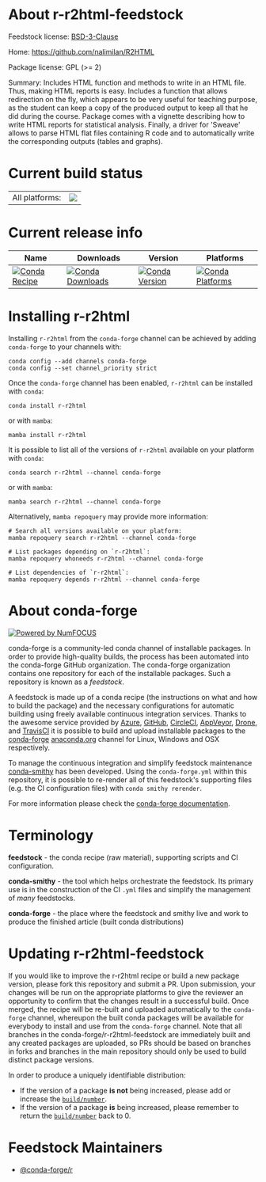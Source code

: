 About r-r2html-feedstock
========================

Feedstock license: [BSD-3-Clause](https://github.com/conda-forge/r-r2html-feedstock/blob/main/LICENSE.txt)

Home: https://github.com/nalimilan/R2HTML

Package license: GPL (>= 2)

Summary: Includes HTML function and methods to write in an HTML file. Thus, making HTML reports is easy. Includes a function that allows redirection on the fly, which appears to be very useful for teaching purpose, as the student can keep a copy of the produced output to keep all that he did during the course. Package comes with a vignette describing how to write HTML reports for statistical analysis. Finally, a driver for 'Sweave' allows to parse HTML flat files containing R code and to automatically write the corresponding outputs (tables and graphs).

Current build status
====================


<table><tr><td>All platforms:</td>
    <td>
      <a href="https://dev.azure.com/conda-forge/feedstock-builds/_build/latest?definitionId=1498&branchName=main">
        <img src="https://dev.azure.com/conda-forge/feedstock-builds/_apis/build/status/r-r2html-feedstock?branchName=main">
      </a>
    </td>
  </tr>
</table>

Current release info
====================

| Name | Downloads | Version | Platforms |
| --- | --- | --- | --- |
| [![Conda Recipe](https://img.shields.io/badge/recipe-r--r2html-green.svg)](https://anaconda.org/conda-forge/r-r2html) | [![Conda Downloads](https://img.shields.io/conda/dn/conda-forge/r-r2html.svg)](https://anaconda.org/conda-forge/r-r2html) | [![Conda Version](https://img.shields.io/conda/vn/conda-forge/r-r2html.svg)](https://anaconda.org/conda-forge/r-r2html) | [![Conda Platforms](https://img.shields.io/conda/pn/conda-forge/r-r2html.svg)](https://anaconda.org/conda-forge/r-r2html) |

Installing r-r2html
===================

Installing `r-r2html` from the `conda-forge` channel can be achieved by adding `conda-forge` to your channels with:

```
conda config --add channels conda-forge
conda config --set channel_priority strict
```

Once the `conda-forge` channel has been enabled, `r-r2html` can be installed with `conda`:

```
conda install r-r2html
```

or with `mamba`:

```
mamba install r-r2html
```

It is possible to list all of the versions of `r-r2html` available on your platform with `conda`:

```
conda search r-r2html --channel conda-forge
```

or with `mamba`:

```
mamba search r-r2html --channel conda-forge
```

Alternatively, `mamba repoquery` may provide more information:

```
# Search all versions available on your platform:
mamba repoquery search r-r2html --channel conda-forge

# List packages depending on `r-r2html`:
mamba repoquery whoneeds r-r2html --channel conda-forge

# List dependencies of `r-r2html`:
mamba repoquery depends r-r2html --channel conda-forge
```


About conda-forge
=================

[![Powered by
NumFOCUS](https://img.shields.io/badge/powered%20by-NumFOCUS-orange.svg?style=flat&colorA=E1523D&colorB=007D8A)](https://numfocus.org)

conda-forge is a community-led conda channel of installable packages.
In order to provide high-quality builds, the process has been automated into the
conda-forge GitHub organization. The conda-forge organization contains one repository
for each of the installable packages. Such a repository is known as a *feedstock*.

A feedstock is made up of a conda recipe (the instructions on what and how to build
the package) and the necessary configurations for automatic building using freely
available continuous integration services. Thanks to the awesome service provided by
[Azure](https://azure.microsoft.com/en-us/services/devops/), [GitHub](https://github.com/),
[CircleCI](https://circleci.com/), [AppVeyor](https://www.appveyor.com/),
[Drone](https://cloud.drone.io/welcome), and [TravisCI](https://travis-ci.com/)
it is possible to build and upload installable packages to the
[conda-forge](https://anaconda.org/conda-forge) [anaconda.org](https://anaconda.org/)
channel for Linux, Windows and OSX respectively.

To manage the continuous integration and simplify feedstock maintenance
[conda-smithy](https://github.com/conda-forge/conda-smithy) has been developed.
Using the ``conda-forge.yml`` within this repository, it is possible to re-render all of
this feedstock's supporting files (e.g. the CI configuration files) with ``conda smithy rerender``.

For more information please check the [conda-forge documentation](https://conda-forge.org/docs/).

Terminology
===========

**feedstock** - the conda recipe (raw material), supporting scripts and CI configuration.

**conda-smithy** - the tool which helps orchestrate the feedstock.
                   Its primary use is in the construction of the CI ``.yml`` files
                   and simplify the management of *many* feedstocks.

**conda-forge** - the place where the feedstock and smithy live and work to
                  produce the finished article (built conda distributions)


Updating r-r2html-feedstock
===========================

If you would like to improve the r-r2html recipe or build a new
package version, please fork this repository and submit a PR. Upon submission,
your changes will be run on the appropriate platforms to give the reviewer an
opportunity to confirm that the changes result in a successful build. Once
merged, the recipe will be re-built and uploaded automatically to the
`conda-forge` channel, whereupon the built conda packages will be available for
everybody to install and use from the `conda-forge` channel.
Note that all branches in the conda-forge/r-r2html-feedstock are
immediately built and any created packages are uploaded, so PRs should be based
on branches in forks and branches in the main repository should only be used to
build distinct package versions.

In order to produce a uniquely identifiable distribution:
 * If the version of a package **is not** being increased, please add or increase
   the [``build/number``](https://docs.conda.io/projects/conda-build/en/latest/resources/define-metadata.html#build-number-and-string).
 * If the version of a package **is** being increased, please remember to return
   the [``build/number``](https://docs.conda.io/projects/conda-build/en/latest/resources/define-metadata.html#build-number-and-string)
   back to 0.

Feedstock Maintainers
=====================

* [@conda-forge/r](https://github.com/conda-forge/r/)

